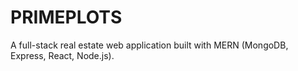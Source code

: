 # PRIMEPLOTS
A full-stack real estate web application built with MERN (MongoDB, Express, React, Node.js).
